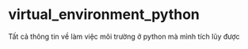 # virtual_environment_python
Tất cả thông tin về làm việc môi trường ở python mà mình tích lũy được
